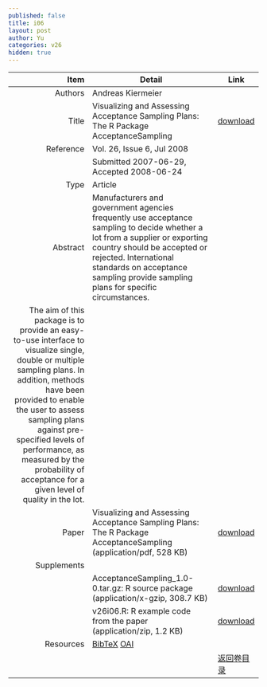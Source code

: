 ```yaml
---
published: false
title: i06
layout: post
author: Yu
categories: v26
hidden: true
---
```


| Item | Detail | Link |
|---:|---|---|
| Authors | Andreas  Kiermeier| |
| Title |Visualizing and Assessing Acceptance Sampling Plans: The R Package AcceptanceSampling | [download](http://www.jstatsoft.org/v26/i06/paper) |
| Reference |Vol. 26, Issue 6, Jul 2008 | |
| | Submitted 2007-06-29, Accepted 2008-06-24| | 
| Type | Article| |
| Abstract | Manufacturers and government agencies frequently use acceptance sampling to decide whether a lot from a supplier or exporting country should be accepted or rejected.  International standards on acceptance sampling provide sampling plans for specific circumstances.| |
 The aim of this package is to provide an easy-to-use interface to visualize single, double or multiple sampling plans.  In addition, methods have been provided to enable the user to assess sampling plans against pre-specified levels of performance, as measured by the probability of acceptance for a given level of quality in the lot.| |
| Paper | Visualizing and Assessing Acceptance Sampling Plans: The R Package AcceptanceSampling  (application/pdf, 528 KB)| [download](http://www.jstatsoft.org/v26/i06/paper) |
| Supplements | | |
| |AcceptanceSampling_1.0-0.tar.gz: R source package  (application/x-gzip, 308.7 KB)|  [download](http://www.jstatsoft.org/v26/i06/supp/1) |
| |v26i06.R: R example code from the paper  (application/zip, 1.2 KB)|  [download](http://www.jstatsoft.org/v26/i06/supp/2) |
| Resources | [BibTeX](http://www.jstatsoft.org/v26/i06/bibtex) [OAI](http://www.jstatsoft.org/oai?verb=GetRecord&identifier=oai.jstatsoft/v26/i06&prefix=oai_dc)| |
| |  | [返回卷目录]({{site.baseurl}}/volume/v26.html) |